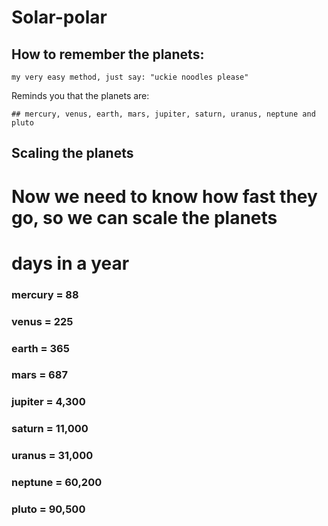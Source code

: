 # Solar-polar

## How to remember the planets:

```
my very easy method, just say: "uckie noodles please"
```

Reminds you that the planets are:
```
## mercury, venus, earth, mars, jupiter, saturn, uranus, neptune and pluto
```
## Scaling the planets

# Now we need to know how fast they go, so we can scale the planets

# days in a year
### mercury = 88
### venus = 225 
### earth = 365
### mars = 687
### jupiter = 4,300
### saturn = 11,000
### uranus = 31,000
### neptune = 60,200
### pluto = 90,500
###